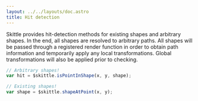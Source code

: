 ```yaml
---
layout: ../../layouts/doc.astro
title: Hit detection
---
```


Skittle provides hit-detection methods for existing shapes and arbitrary shapes.
In the end, all shapes are resolved to arbitrary paths.
All shapes will be passed through a registered render function in order to obtain path information and temporarily apply any local transformations.
Global transformations will also be applied prior to checking.

```js
// Arbitrary shapes!
var hit = $skittle.isPointInShape(x, y, shape);

// Existing shapes!
var shape = $skittle.shapeAtPoint(x, y);
```
